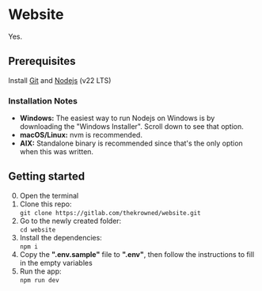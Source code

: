 # Website

Yes.

## Prerequisites

Install [Git](https://git-scm.com/downloads) and [Nodejs](https://nodejs.org/en/download) (v22 LTS)

### Installation Notes
- **Windows:** The easiest way to run Nodejs on Windows is by downloading the "Windows Installer". Scroll down to see that option. 
- **macOS/Linux:** nvm is recommended.
- **AIX:** Standalone binary is recommended since that's the only option when this was written.

## Getting started
0. Open the terminal
1. Clone this repo:<br>
`git clone https://gitlab.com/thekrowned/website.git`
2. Go to the newly created folder:<br>
`cd website`
3. Install the dependencies:<br>
`npm i`
4. Copy the **".env.sample"** file to **".env"**, then follow the instructions to fill in the empty variables
5. Run the app:<br>
`npm run dev`